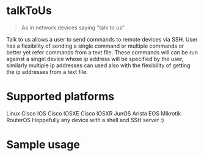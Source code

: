 # talkToUs

> As in network devices saying "talk to us"

Talk to us allows a user to send commands to remote devices via SSH.
User has a flexibility of sending a single command or multiple commands or better yet refer commands from a text file.
These commands will can be run against a singel device whose ip address will be specified by the user,
similarly multiple ip addresses can used also with the flexibility of getting the ip addresses from a text file.

# Supported platforms
Linux
Cisco IOS
Cisco IOSXE
Cisco IOSXR
JunOS
Arista EOS
Mikrotik RouterOS
Hoppefully any device with a shell and SSH server :)


# Sample usage
